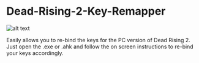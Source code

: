 # Dead-Rising-2-Key-Remapper
![alt text](https://i.imgur.com/AgwJfQp.png)

Easily allows you to re-bind the keys for the PC version of Dead Rising 2.
Just open the .exe or .ahk and follow the on screen instructions to re-bind your keys accordingly.
